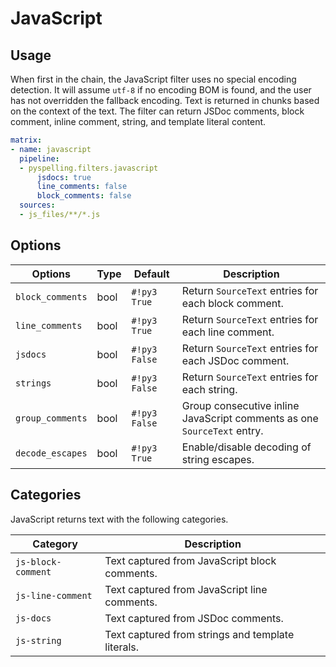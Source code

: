 # JavaScript

## Usage

When first in the chain, the JavaScript filter uses no special encoding detection. It will assume `utf-8` if no encoding BOM is found, and the user has not overridden the fallback encoding. Text is returned in chunks based on the context of the text.  The filter can return JSDoc comments, block comment, inline comment, string, and template literal content.

```yaml
matrix:
- name: javascript
  pipeline:
  - pyspelling.filters.javascript
      jsdocs: true
      line_comments: false
      block_comments: false
  sources:
  - js_files/**/*.js
```

## Options

Options          | Type     | Default       | Description
---------------- | -------- | ------------- | -----------
`block_comments` | bool     | `#!py3 True`  | Return `SourceText` entries for each block comment.
`line_comments`  | bool     | `#!py3 True`  | Return `SourceText` entries for each line comment.
`jsdocs`         | bool     | `#!py3 False` | Return `SourceText` entries for each JSDoc comment.
`strings`        | bool     | `#!py3 False` | Return `SourceText` entries for each string.
`group_comments` | bool     | `#!py3 False` | Group consecutive inline JavaScript comments as one `SourceText` entry.
`decode_escapes` | bool     | `#!py3 True`  | Enable/disable decoding of string escapes.

## Categories

JavaScript returns text with the following categories.

Category           | Description
------------------ | -----------
`js-block-comment` | Text captured from JavaScript block comments.
`js-line-comment`  | Text captured from JavaScript line comments.
`js-docs`          | Text captured from JSDoc comments.
`js-string`        | Text captured from strings and template literals.
